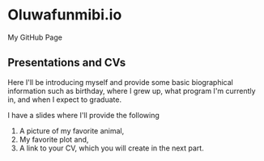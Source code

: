 # Oluwafunmibi.io
My GitHub Page


## Presentations and CVs

Here I'll be introducing myself and provide some basic biographical information such as birthday, where I grew up, what program I'm currently in, and when I expect to graduate. 

I have a slides where I'll provide the following

1. A picture of my favorite animal,
2. My favorite plot and, 
3. A link to your CV, which you will create in the next part.


